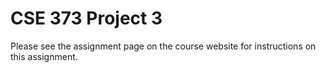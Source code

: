# CSE 373 Project 3

Please see the assignment page on the course website for instructions on this assignment.
